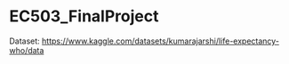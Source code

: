 # EC503_FinalProject

Dataset: https://www.kaggle.com/datasets/kumarajarshi/life-expectancy-who/data
